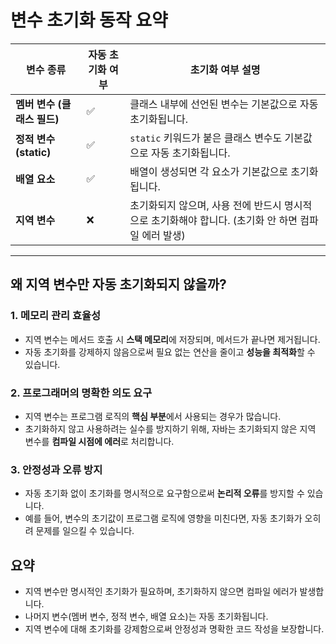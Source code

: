 # 변수 초기화 동작 요약

| **변수 종류**            | **자동 초기화 여부** | **초기화 여부 설명**                                                                 |
|--------------------------|---------------------|-------------------------------------------------------------------------------------|
| **멤버 변수 (클래스 필드)** | ✅                   | 클래스 내부에 선언된 변수는 기본값으로 자동 초기화됩니다.                              |
| **정적 변수 (static)**     | ✅                   | `static` 키워드가 붙은 클래스 변수도 기본값으로 자동 초기화됩니다.                     |
| **배열 요소**            | ✅                   | 배열이 생성되면 각 요소가 기본값으로 초기화됩니다.                                     |
| **지역 변수**            | ❌                   | 초기화되지 않으며, 사용 전에 반드시 명시적으로 초기화해야 합니다. (초기화 안 하면 컴파일 에러 발생) |

---

## 왜 지역 변수만 자동 초기화되지 않을까?

### 1. 메모리 관리 효율성
- 지역 변수는 메서드 호출 시 **스택 메모리**에 저장되며, 메서드가 끝나면 제거됩니다.
- 자동 초기화를 강제하지 않음으로써 필요 없는 연산을 줄이고 **성능을 최적화**할 수 있습니다.

### 2. 프로그래머의 명확한 의도 요구
- 지역 변수는 프로그램 로직의 **핵심 부분**에서 사용되는 경우가 많습니다.
- 초기화하지 않고 사용하려는 실수를 방지하기 위해, 자바는 초기화되지 않은 지역 변수를 **컴파일 시점에 에러**로 처리합니다.

### 3. 안정성과 오류 방지
- 자동 초기화 없이 초기화를 명시적으로 요구함으로써 **논리적 오류**를 방지할 수 있습니다.
- 예를 들어, 변수의 초기값이 프로그램 로직에 영향을 미친다면, 자동 초기화가 오히려 문제를 일으킬 수 있습니다.


## 요약
- 지역 변수만 명시적인 초기화가 필요하며, 초기화하지 않으면 컴파일 에러가 발생합니다.
- 나머지 변수(멤버 변수, 정적 변수, 배열 요소)는 자동 초기화됩니다.
- 지역 변수에 대해 초기화를 강제함으로써 안정성과 명확한 코드 작성을 보장합니다.
